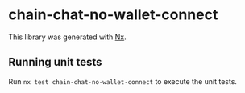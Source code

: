 # chain-chat-no-wallet-connect

This library was generated with [Nx](https://nx.dev).

## Running unit tests

Run `nx test chain-chat-no-wallet-connect` to execute the unit tests.
